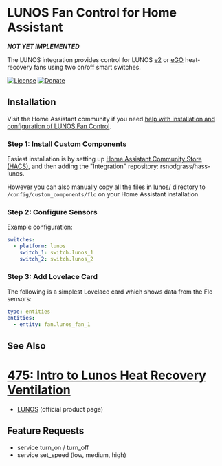 # LUNOS Fan Control for Home Assistant

***NOT YET IMPLEMENTED***

The LUNOS integration provides control for LUNOS [e2](https://foursevenfive.com/lunos-e/) or [eGO](https://foursevenfive.com/lunos-ego/) heat-recovery fans using two on/off smart switches.

[![License](https://img.shields.io/badge/License-Apache%202.0-blue.svg)](https://opensource.org/licenses/Apache-2.0)
[![Donate](https://img.shields.io/badge/Donate-PayPal-green.svg)](https://www.paypal.com/cgi-bin/webscr?cmd=_donations&business=WREP29UDAMB6G)

## Installation

Visit the Home Assistant community if you need [help with installation and configuration of LUNOS Fan Control]().

### Step 1: Install Custom Components

Easiest installation is by setting up [Home Assistant Community Store (HACS)](https://github.com/custom-components/hacs), and then adding the "Integration" repository: rsnodgrass/hass-lunos.

However you can also manually copy all the files in [lunos/](https://github.com/rsnodgrass/hass-lunos/custom_components/lunos) directory to `/config/custom_components/flo` on your Home Assistant installation.

### Step 2: Configure Sensors

Example configuration:

```yaml
switches:
  - platform: lunos
    switch_1: switch.lunos_1
    switch_2: switch.lunos_2
```

### Step 3: Add Lovelace Card

The following is a simplest Lovelace card which shows data from the Flo sensors:

```yaml
type: entities
entities:
  - entity: fan.lunos_fan_1
```

## See Also

# [475: Intro to Lunos Heat Recovery Ventilation](https://foursevenfive.com/blog/introduction-to-lunos-e-heat-recovery-ventilation/)
* [LUNOS](https://www.lunos.de/en/) (official product page)

## Feature Requests

* service turn_on / turn_off
* service set_speed (low, medium, high)
